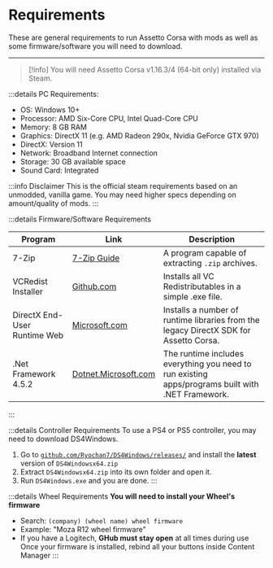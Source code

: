 # Requirements

> <Badge type="tip" text="Updated"/>

These are general requirements to run Assetto Corsa with mods as well as some firmware/software you will need to download.

---

> [!info] You will need Assetto Corsa v1.16.3/4 (64-bit only) installed via Steam.

:::details PC Requirements:

- OS: Windows 10+
- Processor: AMD Six-Core CPU, Intel Quad-Core CPU
- Memory: 8 GB RAM
- Graphics: DirectX 11 (e.g. AMD Radeon 290x, Nvidia GeForce GTX 970)
- DirectX: Version 11
- Network: Broadband Internet connection
- Storage: 30 GB available space
- Sound Card: Integrated

:::info Disclaimer
This is the official steam requirements based on an unmodded, vanilla game. You may need higher specs depending on amount/quality of mods.
:::

:::details Firmware/Software Requirements

| Program                      | Link                       | Description                                      |
| ---------------------------- | -------------------------- | ------------------------------------------------ |
| 7-Zip                        | [7-Zip Guide](/wiki/7-zip) | A program capable of extracting `.zip` archives. |
| VCRedist Installer           | [Github.com](https://github.com/abbodi1406/vcredist/releases/download/v0.85.0/VisualCppRedist_AIO_x86_x64.exe) | Installs all VC Redistributables in a simple .exe file. |
| DirectX End-User Runtime Web | [Microsoft.com](https://www.microsoft.com/en-us/download/details.aspx?id=35) | Installs a number of runtime libraries from the legacy DirectX SDK for Assetto Corsa. |
| .Net Framework 4.5.2         | [Dotnet.Microsoft.com](https://dotnet.microsoft.com/en-us/download/dotnet-framework/net452) | The runtime includes everything you need to run existing apps/programs built with .NET Framework. |

:::

:::details Controller Requirements
To use a PS4 or PS5 controller, you may need to download DS4Windows.

1. Go to [`github.com/Ryochan7/DS4Windows/releases/`](https://github.com/Ryochan7/DS4Windows/releases/) and install the **latest** version of `DS4Windowsx64.zip`
2. Extract `DS4Windowsx64.zip` into its own folder and open it.
3. Run `DS4Windows.exe` and you are done.
:::

:::details Wheel Requirements
**You will need to install your Wheel's firmware**

- Search: `(company) (wheel name) wheel firmware`
- Example: "Moza R12 wheel firmware"
- If you have a Logitech, **GHub must stay open** at all times during use
Once your firmware is installed, rebind all your buttons inside Content Manager
:::
